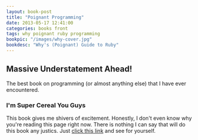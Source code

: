 ```yaml
---
layout: book-post
title: "Poignant Programming"
date: 2013-05-17 12:41:00
categories: books front
tags: why poignant ruby programming
bookpic: "/images/why-cover.jpg"
bookdesc: "Why's (Poignant) Guide to Ruby"
---
```


## Massive Understatement Ahead!

The best book on programming (or almost anything else) that I have ever encountered. 

### I'm Super Cereal You Guys

This book gives me shivers of excitement. Honestly, I don't even know why you're reading this page right now. There is nothing I can say that will do this book any justics. Just [click this link][1] and see for yourself. 

[1]: http://mislav.uniqpath.com/poignant-guide/book/chapter-1.html







